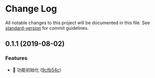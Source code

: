 # Change Log

All notable changes to this project will be documented in this file. See [standard-version](https://github.com/conventional-changelog/standard-version) for commit guidelines.

## 0.1.1 (2019-08-02)


### Features

* 🎸 功能初始化 ([9cfb54c](https://github.com/one-gourd/ide-model-graph/commit/9cfb54c))
